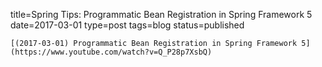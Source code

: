 
title=Spring Tips: Programmatic Bean Registration in Spring Framework 5
date=2017-03-01
type=post
tags=blog
status=published
~~~~~~
[(2017-03-01) Programmatic Bean Registration in Spring Framework 5](https://www.youtube.com/watch?v=Q_P28p7XsbQ) 
            